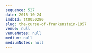 ```yaml
---
sequence: 527
date: 2015-10-24
imdbId: tt0050280
slug: the-curse-of-frankenstein-1957
venue: null
venueNotes: null
medium: null
mediumNotes: null
---
```

